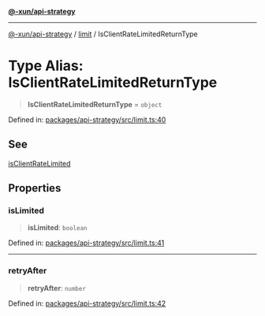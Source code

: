[**@-xun/api-strategy**](../../README.md)

***

[@-xun/api-strategy](../../README.md) / [limit](../README.md) / IsClientRateLimitedReturnType

# Type Alias: IsClientRateLimitedReturnType

> **IsClientRateLimitedReturnType** = `object`

Defined in: [packages/api-strategy/src/limit.ts:40](https://github.com/Xunnamius/api-utils/blob/d69fc4b10948b0fd555b5e8b1869b9e8266c0fb8/packages/api-strategy/src/limit.ts#L40)

## See

[isClientRateLimited](../functions/isClientRateLimited.md)

## Properties

### isLimited

> **isLimited**: `boolean`

Defined in: [packages/api-strategy/src/limit.ts:41](https://github.com/Xunnamius/api-utils/blob/d69fc4b10948b0fd555b5e8b1869b9e8266c0fb8/packages/api-strategy/src/limit.ts#L41)

***

### retryAfter

> **retryAfter**: `number`

Defined in: [packages/api-strategy/src/limit.ts:42](https://github.com/Xunnamius/api-utils/blob/d69fc4b10948b0fd555b5e8b1869b9e8266c0fb8/packages/api-strategy/src/limit.ts#L42)
